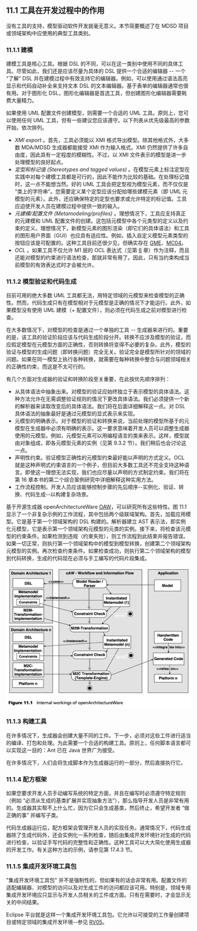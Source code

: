 ## 11.1 工具在开发过程中的作用
没有工具的支持，模型驱动软件开发就毫无意义。本节简要概述了在 MDSD 项目或领域架构中应使用的典型工具类别。

### 11.1.1 建模
建模工具是核心工具。根据 DSL 的不同，可以在这一类别中使用不同的具体工具。尽管如此，我们还是应该尽量为具体的 DSL 提供一个合适的编辑器 -- 一个 “了解” DSL 并在建模过程中有效支持它的编辑器。例如，可以使用通过语法高亮显示和代码自动补全来支持文本 DSL 的文本编辑器。基于表单的编辑器通常也很有用。对于图形化 DSL，图形化编辑器是首选工具，但创建图形化编辑器需要耗费大量精力。

如果使用 UML 配置文件创建模型，则需要一个合适的 UML 工具。原则上，您可以使用任何 UML 工具，但有一些建议您应该遵守。以下列表从优先级最高的参数开始，依次排列。

- *XMI export* 。首先，工具必须能以 XMI 格式导出模型。除其他格式外，大多数 MDA/MDSD 生成器都能接受 XMI 作为输入格式。XMI 仍然提供了许多自由度，因此具有一定程度的模糊性。不过，以 XMI 文件表示的模型是进一步处理模型的良好起点。
- *定型和标记值 (Stereotypes and tagged values)* 。在模型元素上标注定型在实践中对每个建模工具都是可行的，因此不能作为比较的基础。在处理标记值时，这一点不能想当然。好的 UML 工具会把定型视为模型元素，而不仅仅是 “类上的字符串”。您需要定义某个定型应该分配给哪些建模元素（即 UML 元模型的元素）。此外，还应确保特定的定型也要求或允许特定的标记值。工具应迫使开发人员在建模过程中提供一致的输入。
- *元建模/配置文件 (Metamodeling/profiles)* 。理想情况下，工具应支持真正的元建模和 UML 配置文件的创建。这包括元模型中各个元类型的定义以及约束的定义。理想情况下，新模型元素的图形渲染（即它们的具体语法）和工具的图形用户界面（GUI）也应具有适应性。例如，插入自定义模型元素类型的按钮应该是可配置的。这种工具目前还很少见，但确实存在 [GME](../ref.md#gme)、[MC04](../ref.md#mc04)。
- *OCL* 。如果工具不仅允许 M1 层的 OCL 表达式（见第 [6](../ch6/0.md) 章）作为注释，而且还能对模型的约束进行语法检查，那就非常有用了。因此，只有当约束构成当前模型的有效表达式时才会被允许。

### 11.1.2 模型验证和代码生成
目前可用的绝大多数 UML 工具都无法，用特定领域的元模型来检查模型的正确性。然而，代码生成只有在模型相对于元模型是正确的情况下才能运行。此外，如果模型没有使用 UML 建模（+ 配置文件），则必须在代码生成之前对模型进行检查。

在大多数情况下，对模型的检查是通过一个单独的工具 -- 生成器来进行的。重要的是，该工具的验证阶段应该与代码生成阶段分开。转换不应涉及模型的验证，而应假定模型在元模型方面的正确性，否则转换将变得不必要的复杂。此外，模型的验证与模型的生成问题（即转换问题）完全无关。验证完全是模型所针对的领域的问题。如果在同一模型上执行各种转换，就需要在每种转换中整合与问题领域相关的正确性约束，而这是不太可行的。

有几个方面对生成器的验证和转换阶段至关重要，在此按优先顺序排列：

- 从具体语法中抽象出来。对模型的验证应始终独立于表示模型的具体语法。这种方法允许在无需调整验证规则的情况下更改具体语法。我们必须提供一个新的解析器来读取改变后的具体语法。我们将在后面详细解释这一点。对 DSL 具体语法的抽象最好是通过元模型的显式表示来实现。
- 元模型的明确表示。对于模型的验证和转换来说，当前处理的模型所基于的元模型在生成器中必须有明确的表示。这一要求意味着开发人员可以调整生成器使用的元模型。例如，元模型元素可以用编程语言的类来表示。这样，模型就由对象组成，即各元模型元素的实例（见第 9.3.2 节）。我们稍后也会讨论这一点。
- 声明性约束。验证模型正确性的元模型约束最好能以声明的方式定义。OCL 就是这种声明式约束语言的一个例子，但目前大多数工具还不完全支持这种语言。即使这一理想无法实现，我们也应尽量以声明的方式制定约束。我们将在第 16 章本书的第二个综合案例研究中详细解释这种实用方法。
- 工作流程控制。开发人员应该能够控制步骤的先后顺序--实例化、验证、转换、代码生成--以构建复杂场景。

基于开源生成器 openArchitectureWare [OAW](../ref.md#oaw)，可以研究所有这些特性。图 11.1 显示了一个非复杂示例的工作流程，其中包括两个级联域架构。首先，加载应用模型。它是基于第一个领域架构的 DSL 构建的。解析器建立 AST 表示法，即实例化元模型，它是表示第一个领域架构元模型的元类的实例。接下来，将检查该元模型的约束条件。如果检测到违规（约束失败），则工作流程到此结束并报告错误。如果一切正常，则执行第一个领域架构中的模型到模型转换，创建第二个领域架构元模型的实例。再次检查约束条件。如果检查成功，则执行第二个领域架构的模型到代码转换，生成的代码现在必须与手工编写的代码片段集成。

![Figure 11.1](../img/f11.1.png)

### 11.1.3 构建工具
在许多情况下，生成器会创建大量不同的工件。下一步，必须对这些工件进行适当的编译、打包和处理。为此需要一个合适的构建工具。原则上，任何脚本语言都可以实现这一目的：Ant 已在 Java 世界广为接受。

在许多情况下，人们会将生成脚本作为生成器运行的一部分，然后直接执行它。

### 11.1.4 配方框架
如果您要求开发人员手动编写系统的特定方面，并且在编写时必须遵守特定规则（例如 “必须从生成的基类扩展并实现抽象方法”），那么指导开发人员是非常有用的。生成器其实帮不上什么忙，因为它只会生成基类，然后终止，希望开发者 “做正确的事” 并编写子类。

代码生成器运行后，配方框架会管理开发人员的实现任务。通常情况下，代码生成器除了生成代码外，还会实例化一系列检查，随后由集成开发环境针对生成的代码进行检查，以验证手写代码的完整性和正确性。这种工具可以大大简化使用生成器的开发工作。有关这种方法的示例，请参见第 17.4.3 节。

### 11.1.5 集成开发环境工具包
"集成开发环境工具包" 并不是强制性的，但如果有的话会非常有用。配置文件的适配编辑器、对模型的访问以及对生成工件的访问都应该可用。特别是，领域专用集成开发环境应只显示与开发人员相关的工件或方面。只有在需要时，才会显示无关的中间结果。

Eclipse 平台就是这样一个集成开发环境工具包。它允许以可接受的工作量创建项目或特定领域的集成开发环境--参见 [RV05](../ref.md#rv05)。

